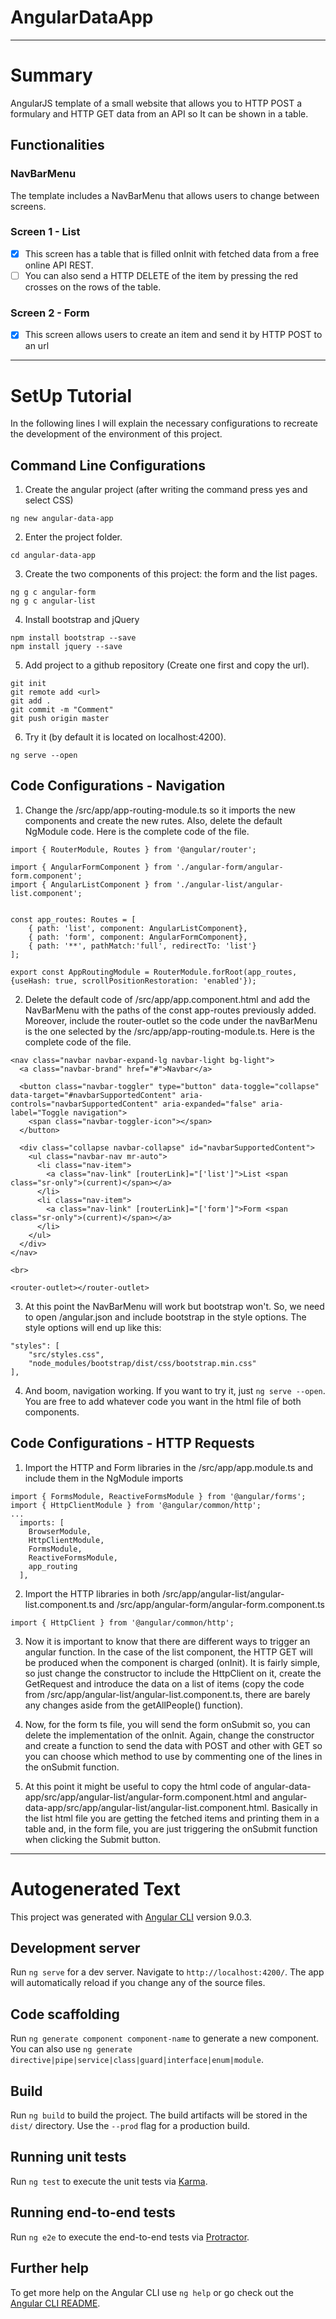 # AngularDataApp

---

# Summary
AngularJS template of a small website that allows you to HTTP POST a formulary and HTTP GET data from an API so It can be shown in a table.

## Functionalities
### NavBarMenu
The template includes a NavBarMenu that allows users to change between screens.

### Screen 1 - List
- [x] This screen has a table that is filled onInit with fetched data from a free online API REST.
- [ ] You can also send a HTTP DELETE of the item by pressing the red crosses on the rows of the table.

### Screen 2 - Form
- [x] This screen allows users to create an item and send it by HTTP POST to an url

---
# SetUp Tutorial
In the following lines I will explain the necessary configurations to recreate the development of the environment of this project.

## Command Line Configurations
1) Create the angular project (after writing the command press yes and select CSS)
```
ng new angular-data-app
```

2) Enter the project folder.
```
cd angular-data-app
```

3) Create the two components of this project: the form and the list pages.
```
ng g c angular-form
ng g c angular-list
```

4) Install bootstrap and jQuery
```
npm install bootstrap --save
npm install jquery --save
```

5) Add project to a github repository (Create one first and copy the url).
```
git init
git remote add <url>
git add .
git commit -m "Comment"
git push origin master
```

6) Try it (by default it is located on localhost:4200).
```
ng serve --open
```
  
## Code Configurations - Navigation

1) Change the /src/app/app-routing-module.ts so it imports the new components and create the new rutes. Also, delete the default NgModule code. Here is the complete code of the file.
```
import { RouterModule, Routes } from '@angular/router';

import { AngularFormComponent } from './angular-form/angular-form.component';
import { AngularListComponent } from './angular-list/angular-list.component';


const app_routes: Routes = [
    { path: 'list', component: AngularListComponent},
    { path: 'form', component: AngularFormComponent},
    { path: '**', pathMatch:'full', redirectTo: 'list'}
];

export const AppRoutingModule = RouterModule.forRoot(app_routes, {useHash: true, scrollPositionRestoration: 'enabled'});
```

2) Delete the default code of /src/app/app.component.html and add the NavBarMenu with the paths of the const app-routes previously added. Moreover, include the router-outlet so the code under the navBarMenu is the one selected by the /src/app/app-routing-module.ts. Here is the complete code of the file.

```
<nav class="navbar navbar-expand-lg navbar-light bg-light">
  <a class="navbar-brand" href="#">Navbar</a>

  <button class="navbar-toggler" type="button" data-toggle="collapse" data-target="#navbarSupportedContent" aria-controls="navbarSupportedContent" aria-expanded="false" aria-label="Toggle navigation">
    <span class="navbar-toggler-icon"></span>
  </button>

  <div class="collapse navbar-collapse" id="navbarSupportedContent">
    <ul class="navbar-nav mr-auto">
      <li class="nav-item">
        <a class="nav-link" [routerLink]="['list']">List <span class="sr-only">(current)</span></a>
      </li>
      <li class="nav-item">
        <a class="nav-link" [routerLink]="['form']">Form <span class="sr-only">(current)</span></a>
      </li>
    </ul>
  </div>
</nav>

<br>

<router-outlet></router-outlet>
```

3) At this point the NavBarMenu will work but bootstrap won't. So, we need to open /angular.json and include bootstrap in the style options. The style options will end up like this:
```
"styles": [
    "src/styles.css",
    "node_modules/bootstrap/dist/css/bootstrap.min.css"
],
```

4) And boom, navigation working. If you want to try it, just `ng serve --open`. You are free to add whatever code you want in the html file of both components.

## Code Configurations - HTTP Requests

1) Import the HTTP and Form libraries in the /src/app/app.module.ts and include them in the NgModule imports
```
import { FormsModule, ReactiveFormsModule } from '@angular/forms';
import { HttpClientModule } from '@angular/common/http';
...
  imports: [
    BrowserModule,
    HttpClientModule,
    FormsModule,
    ReactiveFormsModule,
    app_routing
  ],
```

2) Import the HTTP libraries in both /src/app/angular-list/angular-list.component.ts and /src/app/angular-form/angular-form.component.ts
```
import { HttpClient } from '@angular/common/http';
```

3) Now it is important to know that there are different ways to trigger an angular function. In the case of the list component, the HTTP GET will be produced when the component is charged (onInit). It is fairly simple, so just change the constructor to include the HttpClient on it, create the GetRequest and introduce the data on a list of items (copy the code from /src/app/angular-list/angular-list.component.ts, there are barely any changes aside from the getAllPeople() function).

4) Now, for the form ts file, you will send the form onSubmit so, you can delete the implementation of the onInit. Again, change the constructor and create a function to send the data with POST and other with GET so you can choose which method to use by commenting one of the lines in the onSubmit function.

5) At this point it might be useful to copy the html code of angular-data-app/src/app/angular-list/angular-form.component.html and angular-data-app/src/app/angular-list/angular-list.component.html. Basically in the list html file you are getting the fetched items and printing them in a table and, in the form file, you are just triggering the onSubmit function when clicking the Submit button.


---

# Autogenerated Text

This project was generated with [Angular CLI](https://github.com/angular/angular-cli) version 9.0.3.

## Development server

Run `ng serve` for a dev server. Navigate to `http://localhost:4200/`. The app will automatically reload if you change any of the source files.

## Code scaffolding

Run `ng generate component component-name` to generate a new component. You can also use `ng generate directive|pipe|service|class|guard|interface|enum|module`.

## Build

Run `ng build` to build the project. The build artifacts will be stored in the `dist/` directory. Use the `--prod` flag for a production build.

## Running unit tests

Run `ng test` to execute the unit tests via [Karma](https://karma-runner.github.io).

## Running end-to-end tests

Run `ng e2e` to execute the end-to-end tests via [Protractor](http://www.protractortest.org/).

## Further help

To get more help on the Angular CLI use `ng help` or go check out the [Angular CLI README](https://github.com/angular/angular-cli/blob/master/README.md).
